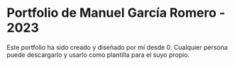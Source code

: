 # Portfolio de Manuel García Romero - 2023

Este portfolio ha sido creado y diseñado por mí desde 0. Cualquier persona puede descargarlo y usarlo como plantilla para el suyo propio. 
